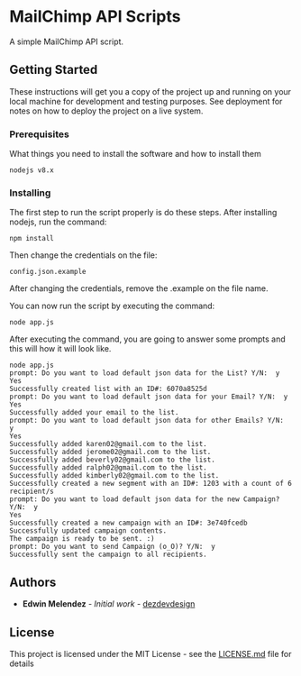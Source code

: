 # MailChimp API Scripts
A simple MailChimp API script.

## Getting Started

These instructions will get you a copy of the project up and running on your local machine for development and testing purposes. See deployment for notes on how to deploy the project on a live system.

### Prerequisites

What things you need to install the software and how to install them

```
nodejs v8.x
```

### Installing

The first step to run the script properly is do these steps.
After installing nodejs, run the command:
```
npm install
```

Then change the credentials on the file:
```
config.json.example
```
After changing the credentials, remove the .example on the file name.

You can now run the script by executing the command:
```
node app.js
```

After executing the command, you are going to answer some prompts and this will how it will look like.

```
node app.js
prompt: Do you want to load default json data for the List? Y/N:  y
Yes
Successfully created list with an ID#: 6070a8525d
prompt: Do you want to load default json data for your Email? Y/N:  y
Yes
Successfully added your email to the list.
prompt: Do you want to load default json data for other Emails? Y/N:  y
Yes
Successfully added karen02@gmail.com to the list.
Successfully added jerome02@gmail.com to the list.
Successfully added beverly02@gmail.com to the list.
Successfully added ralph02@gmail.com to the list.
Successfully added kimberly02@gmail.com to the list.
Successfully created a new segment with an ID#: 1203 with a count of 6 recipient/s
prompt: Do you want to load default json data for the new Campaign? Y/N:  y
Yes
Successfully created a new campaign with an ID#: 3e740fcedb
Successfully updated campaign contents.
The campaign is ready to be sent. :)
prompt: Do you want to send Campaign (o_O)? Y/N:  y
Successfully sent the campaign to all recipients.
```


## Authors

* **Edwin Melendez** - *Initial work* - [dezdevdesign](https://github.com/dezdevdesign)

## License

This project is licensed under the MIT License - see the [LICENSE.md](LICENSE.md) file for details
